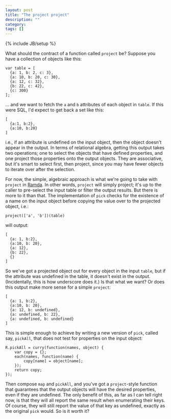 ```yaml
---
layout: post
title: "The project project"
description: ""
category: 
tags: []
---
```

{% include JB/setup %}

What should the contract of a function called `project` be? Suppose you have a collection of objects like this:

    var table = [
      {a: 1, b: 2, c: 3},
      {a: 10, b: 20, c: 30},
      {a: 12, c: 32},
      {b: 22, c: 42},
      {c: 300}
    ];

... and we want to fetch the `a` and `b` attributes of each object in `table`. If this were SQL, I'd expect to get back a set like this:

    [
      {a:1, b:2}, 
      {a:10, b:20}
    ]

i.e., if an attribute is undefined on the input object, then the object doesn't appear in the output. In terms of relational algebra, getting this output takes two operations; one to select the objects that have defined properties, and one project those properties onto the output objects. They are associative, but it's smart to select first, then project, since you may have fewer objects to iterate over after the selection. 

For now, the simple, algebraic approach is what we're going to take with `project` in [Ramda](https://github.com/CrossEye/ramda). In other words, `project` will simply project; it's up to the caller to pre-select the input table or filter the output results. But there is more to it than that. The implementation of `pick` checks for the existence of a name on the input object before copying the value over to the projected object, i.e.:

    project(['a', 'b'])(table) 

will output:

    [
      {a: 1, b:2}, 
      {a:10, b: 20}, 
      {a: 12}, 
      {b: 22}, 
      {}
    ]

So we've got a projected object out for every object in the input `table`, but if the attribute was undefined in the table, it doesn't exist in the output. (Incidentally, this is how underscore does it.) Is that what we want? Or does this output make more sense for a simple `project`:

    [
      {a: 1, b:2}, 
      {a:10, b: 20}, 
      {a: 12, b: undefined}, 
      {a: undefined, b: 22}, 
      {a: undefined, b: undefined}
    ]

This is simple enough to achieve by writing a new version of `pick`, called say, `pickAll`, that does not test for properties on the input object:

    R.pickAll = curry(function(names, object) {
        var copy = {};
        each(names, function(name) {
            copy[name] = object[name];
        });
        return copy;
    });

Then compose `map` and `pickAll`, and you've got a `project`-style function that guarantees that the output objects will have the desired properties, even if they are undefined. The only benefit of this, as far as I can tell right now, is that they will all report the same result when enumerating their keys. Of course, they will still report the value of that key as undefined, exactly as the original `pick` would. So is it worth it?






    



